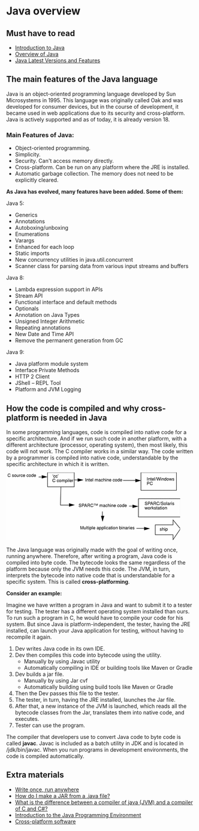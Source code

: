 # Java overview
## Must have to read

- [Introduction to Java](https://www.geeksforgeeks.org/introduction-to-java/#:~:text=Java%20is%20a%20class%2Dbased,all%20platforms%20that%20support%20Java. "Introduction to Java")
- [Overview of Java](https://docs.oracle.com/en/database/oracle/oracle-database/12.2/jjdev/Java-overview.html "Overview of Java")
- [Java Latest Versions and Features](https://howtodoinjava.com/java-version-wise-features-history/ "Java Latest Versions and Features")

## The main features of the Java language
Java is an object-oriented programming language developed by Sun Microsystems in 1995. This language was originally called Oak and was developed for consumer devices, but in the course of development, it became used in web applications due to its security and cross-platform. Java is actively supported and as of today, it is already version 18.

### Main Features of Java:
- Object-oriented programming.
- Simplicity.
- Security. Can't access memory directly.
- Cross-platform. Can be run on any platform where the JRE is installed.
- Automatic garbage collection. The memory does not need to be explicitly cleared.

**As Java has evolved, many features have been added. Some of them:**

Java 5:
- Generics
- Annotations
- Autoboxing/unboxing
- Enumerations
- Varargs
- Enhanced for each loop
- Static imports
- New concurrency utilities in java.util.concurrent
- Scanner class for parsing data from various input streams and buffers

Java 8:
- Lambda expression support in APIs
- Stream API
- Functional interface and default methods
- Optionals
- Annotation on Java Types
- Unsigned Integer Arithmetic
- Repeating annotations
- New Date and Time API
- Remove the permanent generation from GC

Java 9:
- Java platform module system
- Interface Private Methods
- HTTP 2 Client
- JShell – REPL Tool
- Platform and JVM Logging

## How the code is compiled and why cross-platform is needed in Java

In some programming languages, code is compiled into native code for a specific architecture. And if we run such code in another platform, with a different architecture (processor, operating system), then most likely, this code will not work. The C compiler works in a similar way. The code written by a programmer is compiled into native code, understandable by the specific architecture in which it is written.

![](img/compiler-flow.png)

The Java language was originally made with the goal of writing once, running anywhere.
Therefore, after writing a program, Java code is compiled into byte code. The bytecode looks the same regardless of the platform because only the JVM needs this code. The JVM, in turn, interprets the bytecode into native code that is understandable for a specific system. This is called **cross-platforming**.


**Consider an example:**

Imagine we have written a program in Java and want to submit it to a tester for testing. The tester has a different operating system installed than ours. To run such a program in C, he would have to compile your code for his system. But since Java is platform-independent, the tester, having the JRE installed, can launch your Java application for testing, without having to recompile it again.

1. Dev writes Java code in its own IDE.
2. Dev then compiles this code into bytecode using the utility.
    - Manually by using Javac utility
    - Automatically compiling in IDE or building tools like Maven or Gradle
3. Dev builds a jar file.
    - Manually by using Jar cvf
    - Automatically building using build tools like Maven or Gradle
4. Then the Dev passes this file to the tester.
5. The tester, in turn, having the JRE installed, launches the Jar file.
6. After that, a new instance of the JVM is launched, which reads all the bytecode classes from the Jar, translates them into native code, and executes.
7. Tester can use the program.

The compiler that developers use to convert Java code to byte code is called **javac**. Javac is included as a batch utility in JDK and is located in /jdk/bin/javac.
When you run programs in development environments, the code is compiled automatically.

## Extra materials
- [Write once, run anywhere](https://en.wikipedia.org/wiki/Write_once,_run_anywhere "Write once, run anywhere")
- [How do I make a JAR from a .java file?](https://stackoverflow.com/questions/9941296/how-do-i-make-a-jar-from-a-java-file "How do I make a JAR from a .java file?")
- [What is the difference between a compiler of java (JVM) and a compiler of C and C#?](https://www.quora.com/What-is-the-difference-between-a-compiler-of-java-JVM-and-a-compiler-of-C-and-C "What is the difference between a compiler of java (JVM) and a compiler of C and C#?")
- [Introduction to the Java Programming Environment](https://docs.oracle.com/cd/E19455-01/806-3461/6jck06gqb/index.html "Introduction to the Java Programming Environment")
- [Cross-platform software](https://ru.wikipedia.org/wiki/%D0%9A%D1%80%D0%BE%D1%81%D1%81%D0%BF%D0%BB%D0%B0%D1%82%D1%84%D0%BE%D1%80%D0%BC%D0%B5%D0%BD%D0%BD%D0%BE%D1%81%D1%82%D1%8C "Cross-platform software")